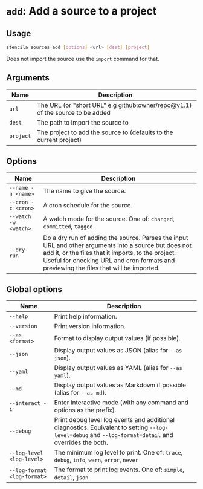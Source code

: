 <!-- Generated from doc comments in Rust. Do not edit. -->

# `add`: Add a source to a project

## Usage

```sh
stencila sources add [options] <url> [dest] [project]
```

Does not import the source use the `import` command for that.

## Arguments

| Name      | Description                                                                   |
| --------- | ----------------------------------------------------------------------------- |
| `url`     | The URL (or "short URL" e.g github:owner/repo@v1.1) of the source to be added |
| `dest`    | The path to import the source to                                              |
| `project` | The project to add the source to (defaults to the current project)            |

## Options

| Name                 | Description                                                                                                                                                                                                                                           |
| -------------------- | ----------------------------------------------------------------------------------------------------------------------------------------------------------------------------------------------------------------------------------------------------- |
| `--name -n <name>`   | The name to give the source.                                                                                                                                                                                                                          |
| `--cron -c <cron>`   | A cron schedule for the source.                                                                                                                                                                                                                       |
| `--watch -w <watch>` | A watch mode for the source. One of: `changed`, `committed`, `tagged`                                                                                                                                                                                 |
| `--dry-run`          | Do a dry run of adding the source. Parses the input URL and other arguments into a source but does not add it, or the files that it imports, to the project. Useful for checking URL and cron formats and previewing the files that will be imported. |

## Global options

| Name                        | Description                                                                                                                                          |
| --------------------------- | ---------------------------------------------------------------------------------------------------------------------------------------------------- |
| `--help`                    | Print help information.                                                                                                                              |
| `--version`                 | Print version information.                                                                                                                           |
| `--as <format>`             | Format to display output values (if possible).                                                                                                       |
| `--json`                    | Display output values as JSON (alias for `--as json`).                                                                                               |
| `--yaml`                    | Display output values as YAML (alias for `--as yaml`).                                                                                               |
| `--md`                      | Display output values as Markdown if possible (alias for `--as md`).                                                                                 |
| `--interact -i`             | Enter interactive mode (with any command and options as the prefix).                                                                                 |
| `--debug`                   | Print debug level log events and additional diagnostics. Equivalent to setting `--log-level=debug` and `--log-format=detail` and overrides the both. |
| `--log-level <log-level>`   | The minimum log level to print. One of: `trace`, `debug`, `info`, `warn`, `error`, `never`                                                           |
| `--log-format <log-format>` | The format to print log events. One of: `simple`, `detail`, `json`                                                                                   |

